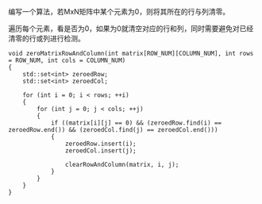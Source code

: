 编写一个算法，若MxN矩阵中某个元素为0，则将其所在的行与列清零。

遍历每个元素，看是否为0，如果为0就清空对应的行和列，同时需要避免对已经清零的行或列进行检测。

```
void zeroMatrixRowAndColumn(int matrix[ROW_NUM][COLUMN_NUM], int rows = ROW_NUM, int cols = COLUMN_NUM)
{
	std::set<int> zeroedRow;
	std::set<int> zeroedCol;

	for (int i = 0; i < rows; ++i)
	{
		for (int j = 0; j < cols; ++j)
		{
			if ((matrix[i][j] == 0) && (zeroedRow.find(i) == zeroedRow.end()) && (zeroedCol.find(j) == zeroedCol.end()))
			{
				zeroedRow.insert(i);
				zeroedCol.insert(j);

				clearRowAndColumn(matrix, i, j);
			}
		}
	}
}
```

